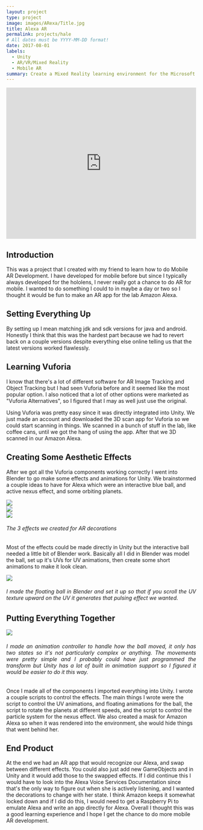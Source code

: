 ```yaml
---
layout: project
type: project
image: images/ARexa/Title.jpg
title: Alexa AR
permalink: projects/hale
# All dates must be YYYY-MM-DD format!
date: 2017-08-01
labels:
  - Unity
  - AR/VR/Mixed Reality
  - Mobile AR
summary: Create a Mixed Reality learning environment for the Microsoft Hololens to assist the navy in training new recruits.
---
```


<iframe width="100%" height="400" src="https://www.youtube.com/embed/XGOBhri4-U0" frameborder="0" allow="autoplay; encrypted-media" allowfullscreen></iframe>

## Introduction

This was a project that I created with my friend to learn how to do Mobile AR Development.  I have developed for mobile before but since I typically always developed for the hololens, I never really got a chance to do AR for mobile.  I wanted to do something I could to in maybe a day or two so I thought it would be fun to make an AR app for the lab Amazon Alexa.

## Setting Everything Up

By setting up I mean matching jdk and sdk versions for java and android.  Honestly I think that this was the hardest part because we had to revert back on a couple versions despite everything else online telling us that the latest versions worked flawlessly.

## Learning Vuforia

I know that there's a lot of different software for AR Image Tracking and Object Tracking but I had seen Vuforia before and it seemed like the most popular option. I also noticed that a lot of other options were marketed as "Vuforia Alternatives", so I figured that I may as well just use the original.

Using Vuforia was pretty easy since it was directly integrated into Unity.  We just made an account and downloaded the 3D scan app for Vuforia so we could start scanning in things.  We scanned in a bunch of stuff in the lab, like coffee cans, until we got the hang of using the app.  After that we 3D scanned in our Amazon Alexa.  

## Creating Some Aesthetic Effects



After we got all the Vuforia components working correctly I went into Blender to go make some effects and animations for Unity.  We brainstormed a couple ideas to have for Alexa which were an interactive blue ball, and active nexus effect, and some orbiting planets. 

<div class="ui stackable three column grid">
  <div class = "ui column">
    <img class = "ui rounded fluid image" src = "../images/ARexa/Ball.jpg">
  </div>
  <div class = "ui column">
    <img class = "ui rounded fluid image" src = "../images/ARexa/Nexus.jpg">
  </div>
  <div class = "ui column">
    <img class = "ui rounded fluid image" src = "../images/ARexa/Planet.jpg">
  </div>
</div>
<h6 style = "text-align:justify">
    The 3 effects we created for AR decorations
</h6>

Most of the effects could be made directly in Unity but the interactive ball needed a little bit of Blender work.  Basically all I did in Blender was model the ball, set up it's UVs for UV animations, then create some short animations to make it look clean.

<div>
  <img class = "ui rounded fluid image" src = "../images/ARexa/Blender.png">
</div>
<h6 style = "text-align:justify">
    I made the floating ball in Blender and set it up so that if you scroll the UV texture upward on the UV it generates that pulsing effect we wanted.
</h6>


## Putting Everything Together

<div>
  <img class = "ui rounded fluid image" src = "../images/ARexa/Anims.png">
</div>
<h6 style = "text-align:justify">
    I made an animation controller to handle how the ball moved, it only has two states so it's not particularly complex or anything.  The movements were pretty simple and I probably could have just programmed the transform but Unity has a lot of built in animation support so I figured it would be easier to do it this way.
</h6>

Once I made all of the components I imported everything into Unity.  I wrote a couple scripts to control the effects.  The main things I wrote were the script to control the UV animations, and floating animations for the ball, the script to rotate the planets at different speeds, and the script to control the particle system for the nexus effect.  We also created a mask for Amazon Alexa so when it was rendered into the environment, she would hide things that went behind her.

## End Product

At the end we had an AR app that would recognize our Alexa, and swap between different effects.  You could also just add new GameObjects and in Unity and it would add those to the swapped effects.  If I did continue this I would have to look into the Alexa Voice Services Documentation since that's the only way to figure out when she is actively listening, and I wanted the decorations to change with her state. I think Amazon keeps it somewhat locked down and if I did do this, I would need to get a Raspberry Pi to emulate Alexa and write an app directly for Alexa.  Overall I thought this was a good learning experience and I hope I get the chance to do more mobile AR development.  
